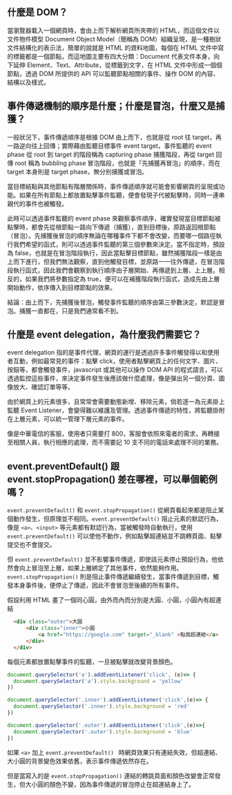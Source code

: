 ## 什麼是 DOM？

當瀏覽器載入一個網頁時，會由上而下解析網頁所夾帶的 HTML，而這個文件以文件物件模型 Document Object Model（簡稱為 DOM）組織呈現，是一種樹狀文件結構化的表示法，簡單的說就是 HTML 的資料地圖，每個在 HTML 文件中寫的標籤都是一個節點，而這地圖主要有四大分類：Document 代表文件本身，向下延伸 Element、Text、Attribute，從標籤到文字，在 HTML 文件中形成一個個節點，透過 DOM 所提供的 API 可以監聽節點相關的事件、操作 DOM 的內容、結構以及樣式。 



## 事件傳遞機制的順序是什麼；什麼是冒泡，什麼又是捕獲？

一般狀況下，事件傳遞順序是根據 DOM 由上而下，也就是從 root 往 target，再一路逆向往上回傳；實際藉由監聽目標事件 event target，事件監聽的 event phase 從 root 到 target 的階段稱為 capturing phase 捕獲階段，再從 target 回傳 root 稱為 bubbling phase 冒泡階段，也就是「先捕獲再冒泡」的順序，而在 target 本身則是 target phase，無分別捕獲或冒泡。

當目標結點與其他節點有階層關係時，事件傳遞順序就可能會影響網頁的呈現或功能。如果在所有節點上都放置點擊事件監聽，便會發現子代被點擊時，同時一連串親代的事件也被觸發。

此時可以透過事件監聽的 event phase 來觀察事件順序，確實發現當目標節點被點擊時，都會先從根節點一路向下傳遞（捕獲），直到目標後，原路返回根節點（冒泡）。先捕獲後冒泡的順序無論在哪種事件下都不會改變，而要哪一個路徑執行我們希望的函式，則可以透過事件監聽的第三個參數來決定。當不指定時，預設為 false，也就是在冒泡階段執行，因此當點擊目標節點，雖然捕獲階段一樣是由上而下進行，但我們無法觀察，直到他觸發目標，並原路一一往外傳遞，在冒泡階段執行函式，因此我們會觀察到執行順序由子層開始、再傳遞到上層、上上層。相反的，如果我們將參數指定為 true，便可以在補獲階段執行函式，造成先由上層開始動作，依序傳入到目標節點的效果。

結論：由上而下，先捕獲後冒泡，觸發事件監聽的順序由第三參數決定，默認是冒泡。捕獲一直都在，只是我們通常看不到。



## 什麼是 event delegation，為什麼我們需要它？

event delegation 指的是事件代理，網頁的運行是透過許多事件觸發得以和使用者互動，例如最常見的事件：點擊 click，使用者點擊網頁上的任何文字、圖片、按鈕等，都會觸發事件，javascript 或其他可以操作 DOM API 的程式語言，可以透過監控這些事件，來決定事件發生後應該做什麼處理，像是彈出另一個分頁、圖像放大、確認訂單等等。

由於網頁上的元素很多，且常常會需要動態新增、移除元素，倘若逐一為元素掛上監聽 Event Listener，會變得難以維護及管理。透過事件傳遞的特性，將監聽掛附在上層元素，可以統一管理下層元素的事件。

像是中華電信的客服，使用者只需要打 800，客服會依照來電者的需求，再轉接至相關人員，執行相應的處理，而不需要記 10 支不同的電話來處理不同的業務。




## event.preventDefault() 跟 event.stopPropagation() 差在哪裡，可以舉個範例嗎？

`event.preventDefault()` 和 `event.stopPropagation()` 從網頁看起來都是阻止某個動作發生，但原理並不相同。`event.preventDefault()` 阻止元素的默認行為，像是 `<a>`、`<input>` 等元素都有默認行為，當被觸發時自動執行，使用 `event.preventDefault()` 可以使他不動作，例如點擊超連結並不跳轉頁面、點擊提交也不會提交。

但 `event.preventDefault()` 並不影響事件傳遞，即使該元素停止預設行為，他依然會向上冒泡至上層，如果上層綁定了其他事件，依然能夠作用。`event.stopPropagation()` 則是阻止事件傳遞繼續發生，當事件傳遞到目標，觸發本身事件後，便停止了傳遞，因此不會冒泡至後續的所有事件。

假設利用 HTML 畫了一個同心圓，由外而內而分別是大圓、小圓，小圓內有超連結
```html
  <div class="outer">大圓
      <div class="inner">小圓
          <a href="https://google.com" target="_blank" >點我超連結</a>
      </div>  
  </div>
```

每個元素都放置點擊事件的監聽，一旦被點擊就改變背景顏色。

```javascript
document.querySelector('a').addEventListener('click', (e)=> {
  document.querySelector('a').style.background = 'yellow'
})

document.querySelector('.inner').addEventListener('click',(e)=> {
  document.querySelector('.inner').style.background = 'red'
})

document.querySelector('.outer').addEventListener('click',(e)=>{
  document.querySelector('.outer').style.background = 'blue'
})
```

如果 `<a>` 加上 `event.preventDefault() ` 時網頁效果只有連結失效，但超連結、大小圓的背景變色效果依舊，表示事件傳遞依然存在。

但是當寫入的是 `event.stopPropagation()` 連結的轉跳頁面和顏色改變會正常發生，但大小圓的顏色不變，因為事件傳遞的冒泡停止在超連結身上了。

